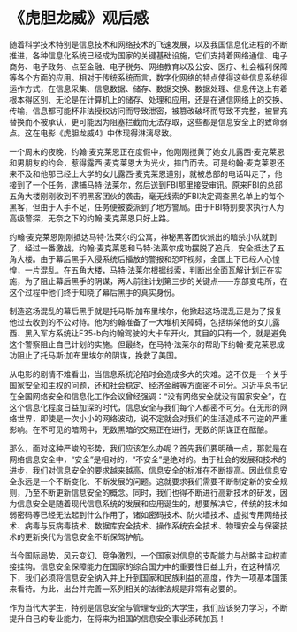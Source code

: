 # 《虎胆龙威》观后感 #

随着科学技术特别是信息技术和网络技术的飞速发展，以及我国信息化进程的不断推进，各种信息化系统已经成为国家的关键基础设施，它们支持着网络通信、电子商务、电子政务、点至金融、电子税务、网络教育以及公安、医疗、社会福利保障等各个方面的应用。相对于传统系统而言，数字化网络的特点使得这些信息系统得运作方式，在信息采集、信息数据、储存、数据交换、数据处理、信息传送上有着根本得区别、无论是在计算机上的储存、处理和应用，还是在通信网络上的交换、传输，信息都可能杯非法授权访问而导致泄密，被篡改破坏而导致不完整，被冒充替换而不被承认，更可能因为阻塞拦截而无法存取，这些都是信息安全上的致命弱点。这在电影《虎胆龙威4》中体现得淋漓尽致。

一个周末的夜晚，约翰·麦克莱恩正在度假中，他刚刚搅黄了她女儿露西·麦克莱恩和男朋友的约会，惹得露西·麦克莱恩大为光火，摔门而去。可是约翰·麦克莱恩还来不及和他那已经上大学的女儿露西·麦克莱恩道别，就被总部的电话叫走了，他接到了一个任务，逮捕马特·法莱尔，然后送到FBI那里接受审讯。原来FBI的总部五角大楼刚刚收到不明黑客团伙的袭击，毫无线索的FBI决定调查黑名单上的每个黑客，但由于人手不足，任务便被委派到了地方警局。由于FBI特别要求执行人为高级警探，无奈之下的约翰·麦克莱恩只好上路。

约翰·麦克莱恩刚刚抵达马特·法莱尔的公寓，神秘黑客团伙派出的暗杀小队就到了，经过一番激战，约翰·麦克莱恩和马特·法莱尔成功摆脱了追兵，安全抵达了五角大楼。由于幕后黑手入侵系统后播放的警报和恐吓视频，全国上下已经人心惶惶，一片混乱。在五角大楼，马特·法莱尔根据线索，判断出全面瓦解计划正在实施，为了阻止幕后黑手的阴谋，两人前往计划第三步的关键点——东部变电所，在这个过程中他们终于知晓了幕后黑手的真实身份。

制造这场混乱的幕后黑手就是托马斯·加布里埃尔，他掀起这场混乱正是为了报复他过去收到的不公对待。他为约翰准备了一大堆机关障碍，包括绑架他的女儿露西、黑入军方系统让F35-b向约翰驾驶的大卡车开火，其目的只有一个，就是避免这个警察阻止自己计划的实施。但最终，在马特·法莱尔的帮助下约翰·麦克莱恩成功阻止了托马斯·加布里埃尔的阴谋，挽救了美国。

从电影的剧情不难看出，当信息系统沦陷时会造成多大的灾难。这不仅是一个关乎国家安全和主权的问题，还和社会稳定、经济金融等方面密不可分。习近平总书记在全国网络安全和信息化工作会议曾经强调：“没有网络安全就没有国家安全”，在这个信息化程度日益加深的时代，信息安全与我们每个人都密不可分。在无形的网络世界，即使是一次小小的网络波动，说不定就会对我们的生活造成不可逆的严重影响。在不可见的暗网中，无数黑暗的交易正在进行，无数的阴谋正在酝酿。

那么，面对这种严峻的形势，我们应该怎么办呢？首先我们要明确一点，那就是在网络信息安全中，“安全”是相对的，“不安全”是绝对的。由于社会的发展和技术的进步，我们对信息安全的要求越来越高，信息安全的标准在不断提高。因此信息安全永远是一个不断变化、不断发展的问题。这就要求我们需要不断制定新的安全规则，乃至不断更新信息安全的概念。同时，我们也得不断进行高新技术的研发，因为信息安全是随着现代信息系统的发展和应用诞生的，想要解决它，传统的技术如弱密码等已经无法起到什么作用了，诸如密码技术、防火墙技术、虚拟专用网络技术、病毒与反病毒技术、数据库安全技术、操作系统安全技术、物理安全与保密技术的更新换代为信息安全不断保驾护航。

当今国际局势，风云变幻、竞争激烈，一个国家对信息的支配能力与战略主动权直接挂钩。信息安全保障能力在国家的综合国力中的重要性日益上升，在这种情况下，我们必须将信息安全纳入并上升到国家和民族利益的高度，作为一项基本国策来看待。为此，出台并完善一系列相关的法律法规是非常有必要的。

作为当代大学生，特别是信息安全与管理专业的大学生，我们应该努力学习，不断提升自己的专业能力，在将来为祖国的信息安全事业添砖加瓦！